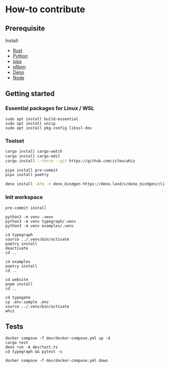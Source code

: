 # How-to contribute

## Prerequisite

Install:

- [Rust](https://www.rust-lang.org/tools/install)
- [Python](https://www.python.org/downloads/)
- [pipx](https://pypa.github.io/pipx/installation/)
- [pNpm](https://pnpm.io/installation)
- [Deno](https://deno.land/manual@v1.29.1/getting_started/installation)
- [Node](https://nodejs.org/en/download/)

## Getting started

### Essential packages for Linux / WSL

```
sudo apt install build-essential
sudo apt install unzip
sudo apt install pkg-config libssl-dev
```

### Toolset

```bash
cargo install cargo-watch
cargo install cargo-edit
cargo install --force --git https://github.com/zifeo/whiz

pipx install pre-commit
pipx install poetry

deno install -Afq -n deno_bindgen https://deno.land/x/deno_bindgen/cli.ts
```

### Init workspace

```
pre-commit install

python3 -m venv .venv
python3 -m venv typegraph/.venv
python3 -m venv examples/.venv

cd typegraph
source ../.venv/bin/activate
poetry install
deactivate
cd ..

cd examples
poetry install
cd ..

cd website
pnpm install
cd ..

cd typegate
cp .env.sample .env
source ../.venv/bin/activate
whiz
```

## Tests

```
docker compose -f dev/docker-compose.yml up -d
cargo test
deno run -A dev/test.ts
cd typegraph && pytest -s

docker compose -f dev/docker-compose.yml down
```
